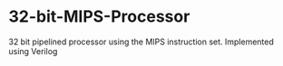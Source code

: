 # 32-bit-MIPS-Processor


32 bit pipelined processor using the MIPS instruction set. Implemented using Verilog
